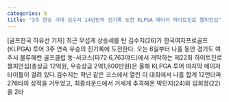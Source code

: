 ```yaml
---
categories: b
title: "3주 연승 기대 김수지 14년만의 진기록 도전 KLPGA 메이저 하이트진로 챔피언십"
---
```

[골프한국 하유선 기자] 최근 무섭게 상승세를 탄 김수지(26)가 한국여자프로골프(KLPGA) 투어 3주 연속 우승의 진기록에 도전한다. 오는 6일부터 나흘 동안 경기도 여주시 블루헤런 골프클럽 동-서코스(파72·6,763야드)에서 개막하는 제22회 하이트진로 챔피언십(총상금 12억원, 우승상금 2억1,600만원)은 올해 KLPGA 투어 마지막 메이저 타이틀이 걸려 있다.김수지는 작년 같은 코스에서 열린 이 대회에서 나흘 합계 12언더파 276타의 성적을 거두었고, 최종라운드에서 거세게 추격해온 박민지(24)와 임희정(22)을 2타
